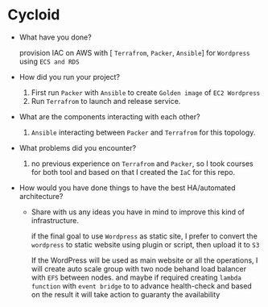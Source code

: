 # Cycloid

- What have you done?
    
    provision IAC on AWS with [ `Terrafrom`, `Packer`, `Ansible`] for `Wordpress` using `ECS and RDS`
    
- How did you run your project?
    1. First run `Packer` with `Ansible` to create `Golden image` of  `EC2 Wordpress`
    2. Run `Terrafrom` to launch and release service.
- What are the components interacting with each other?
    1. `Ansible` interacting between `Packer` and `Terrafrom` for this topology.
- What problems did you encounter?
    1. no previous experience on `Terrafrom` and `Packer`, so I took courses for both tool and based on that I created the `IaC`  for this repo.
- How would you have done things to have the best HA/automated architecture?
    - Share with us any ideas you have in mind to improve this kind of infrastructure.
        
        if the final goal to use `Wordpress` as static site, I prefer to convert the `wordpress` to static website using plugin or script, then upload it to `S3`
        
        If the WordPress will be used as main website or all the operations, I will create auto scale group with two node behand  load balancer with `EFS` between nodes. and maybe if required creating `lambda function` with `event bridge` to to advance health-check and based on the result it will take action to guaranty the availability